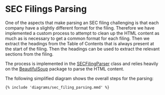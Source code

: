 # SEC Filings Parsing

One of the aspects that make parsing an SEC filing challenging is that each company have
a slightly different format for the filing. Therefore we have implemented a custom
process to attempt to clean up the HTML content as much as is necessary to get a common
format for each filing. Then we extract the headings from the Table of Contents that is always present at the
start of the filing.
Then the headings can be used to extract the relevant sections from the filing.

The process is implemented in the [SECFilingParser](https://github.com/KevorkSulahian/agentic-llm-for-better-results/blob/main/finmas/data/sec/sec_parser.py) class and relies heavily
on the [BeautifulSoup](https://www.crummy.com/software/BeautifulSoup/) package to parse the HTML content.

The following simplified diagram shows the overall steps for the parsing:

```mermaid
{% include 'diagrams/sec_filing_parsing.mmd' %}
```
